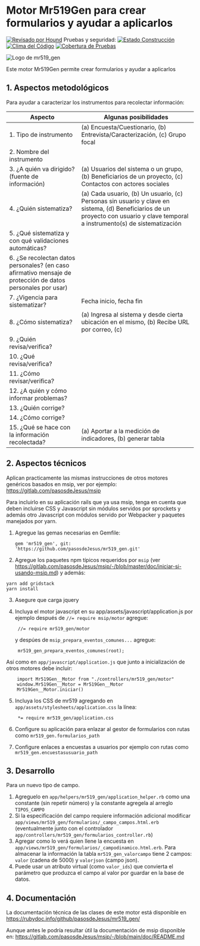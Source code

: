 # Motor Mr519Gen para crear formularios y ayudar a aplicarlos

[![Revisado por Hound](https://img.shields.io/badge/Reviewed_by-Hound-8E64B0.svg)](https://houndci.com) Pruebas y seguridad: [![Estado Construcción](https://gitlab.com/pasosdeJesus/mr519_gen/badges/main/pipeline.svg)](https://gitlab.com/pasosdeJesus/mr519_gen/-/pipelines?page=1&scope=all&ref=main) [![Clima del Código](https://codeclimate.com/github/pasosdeJesus/mr519_gen/badges/gpa.svg)](https://codeclimate.com/github/pasosdeJesus/mr519_gen) [![Cobertura de Pruebas](https://codeclimate.com/github/pasosdeJesus/mr519_gen/badges/coverage.svg)](https://codeclimate.com/github/pasosdeJesus/mr519_gen)

![Logo de mr519_gen](https://raw.githubusercontent.com/pasosdeJesus/mr519_gen/master/test/dummy/app/assets/images/logo.jpg)

Este motor Mr519Gen permite crear formularios y ayudar a aplicarlos

## 1. Aspectos metodológicos

Para ayudar a caracterizar los instrumentos para recolectar información:

| Aspecto | Algunas posibilidades |
|---------|-----------------------|
| 1. Tipo de instrumento | (a) Encuesta/Cuestionario, (b) Entrevista/Caracterización, (c) Grupo focal |
| 2. Nombre del instrumento | |
| 3. ¿A quién va dirigido? (fuente de información) | (a) Usuarios del sistema o un grupo, (b) Beneficiarios de un proyecto, (c) Contactos con actores sociales |
| 4. ¿Quién sistematiza? | (a) Cada usuario, (b) Un usuario, (c) Personas sin usuario y clave en sistema, (d) Beneficiarios de un proyecto con usuario y clave temporal a instrumento(s) de sistematización |
| 5. ¿Qué sistematiza y con qué validaciones automáticas? | |
| 6. ¿Se recolectan datos personales? (en caso afirmativo mensaje de protección de datos personales por usar) | |
| 7. ¿Vigencia para sistematizar? | Fecha inicio, fecha fin |
| 8. ¿Cómo sistematiza? | (a) Ingresa al sistema y desde cierta ubicación en el mismo, (b) Recibe URL por correo, (c) |
| 9. ¿Quién revisa/verifica? | |
| 10. ¿Qué revisa/verifica? | |
| 11. ¿Cómo revisar/verifica? | |
| 12. ¿A quién y cómo informar problemas? | |
| 13. ¿Quién corrige? | |
| 14. ¿Cómo corrige? | |
| 15. ¿Qué se hace con la información recolectada? | (a) Aportar a la medición de indicadores, (b) generar tabla |


## 2. Aspectos técnicos

Aplican practicamente las mismas instrucciones de otros motores genéricos
basados en msip, ver por ejemplo:
<https://gitlab.com/pasosdeJesus/msip>

Para incluirlo en su aplicación rails que ya usa msip, tenga en cuenta que 
deben incluirse CSS y Javascript sin módulos servidos por sprockets 
y además otro Javascript con módulos servido por Webpacker y 
paquetes manejados por yarn.

1. Agregue las gemas necesarias en Gemfile:

       gem 'mr519_gen', git: 'https://github.com/pasosdeJesus/mr519_gen.git'

2. Agregue los paquetes npm típicos requeridos por `msip` (ver 
    <https://gitlab.com/pasosdeJesus/msip/-/blob/master/doc/iniciar-si-usando-msip.md>) y además:
```
yarn add gridstack
yarn install
```
3. Asegure que carga jquery

4. Incluya el motor javascript en su app/assets/javascript/application.js
   por ejemplo después de ```//= require msip/motor``` agregue:

        //= require mr519_gen/motor

    y despúes de ```msip_prepara_eventos_comunes...``` agregue:

        mr519_gen_prepara_eventos_comunes(root);

  Así como en ```app/javascript/application.js``` que junto a 
  inicialización de otros motores debe incluir:

        import Mr519Gen__Motor from "./controllers/mr519_gen/motor"
        window.Mr519Gen__Motor = Mr519Gen__Motor
        Mr519Gen__Motor.iniciar()

5. Incluya los CSS de mr519 agregando en 
   `app/assets/stylesheets/application.css` la línea:

        *= require mr519_gen/application.css

6. Configure su aplicación para enlazar al gestor de formularios 
   con rutas como `mr519_gen.formularios_path` 
7. Configure enlaces a encuestas a usuarios por ejemplo con rutas como
   `mr519_gen.encuestasusuario_path`

## 3. Desarrollo

Para un nuevo tipo de campo.

1. Agreguelo en `app/helpers/mr519_gen/application_helper.rb` como una 
   constante (sin repetir número) y la constante agregela al arreglo
   `TIPOS_CAMPO`
2. Si la especificación del campo requiere información adicional modificar
   `app/views/mr519_gen/formularios/_campo_campos.html.erb` (eventualmente 
   junto con el controlador 
   `app/controllers/mr519_gen/formularios_controller.rb`)
3. Agregar como lo verá quien llene la encuesta en 
   `app/views/mr519_gen/formularios/_campodinamico.html.erb`. 
   Para almacenar la información la tabla `mr519_gen_valorcampo` tiene 
   2 campos: `valor` (cadena de 5000) y `valorjson` (campo json).  
4. Puede usar un atributo virtual (como `valor_ids`) que convierta el 
   parámetro que produzca el campo al valor por guardar en la base de datos.

## 4. Documentación

La documentación técnica de las clases de este motor está disponible en
  <https://rubydoc.info/github/pasosdeJesus/mr519_gen/>

Aunque antes le podría resultar útil la documentación de msip disponible en:
<https://gitlab.com/pasosdeJesus/msip/-/blob/main/doc/README.md>

